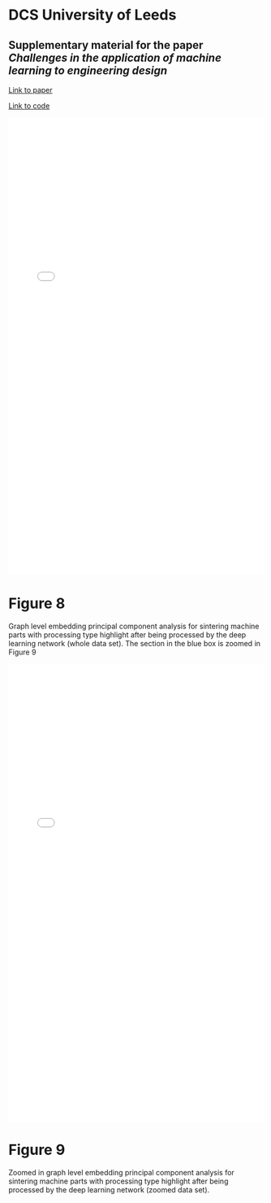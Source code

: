 # DCS University of Leeds

## Supplementary material for the paper _Challenges in the application of machine learning to engineering design_

[Link to paper](https://www.google.com)

[Link to code](https://www.google.com)

<iframe src="/Figures/scatter_main_annotated.html"
    sandbox="allow-same-origin allow-scripts"
    width="100%"
    height="900"
    scrolling="no"
    seamless="seamless"
    frameborder="0">
</iframe>

# Figure 8
Graph level embedding principal component analysis for sintering machine parts with processing type highlight after being processed by the deep learning network (whole data set). The section in the blue box is zoomed in Figure 9

<iframe src="/Figures/scatter_zoomed_annotated.html"
    sandbox="allow-same-origin allow-scripts"
    width="100%"
    height="900"
    scrolling="no"
    seamless="seamless"
    frameborder="0">
</iframe>

# Figure 9
Zoomed in graph level embedding principal component analysis for sintering machine parts with processing type highlight after being processed by the deep learning network (zoomed data set). 
